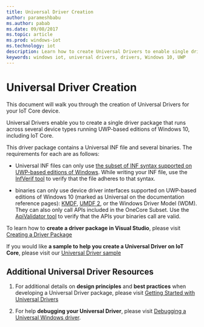 ```yaml
---
title: Universal Driver Creation
author: parameshbabu
ms.author: pabab
ms.date: 09/08/2017
ms.topic: article
ms.prod: windows-iot
ms.technology: iot
description: Learn how to create Universal Drivers to enable single driver package creation across devices.
keywords: windows iot, universal drivers, drivers, Windows 10, UWP
---
```


# Universal Driver Creation

This document will walk you through the creation of Universal Drivers for your IoT Core device.

Universal Drivers enable you to create a single driver package that runs across several device types running UWP-based editions of Windows 10, including IoT Core.

This driver package contains a Universal INF file and several binaries. The requirements for each are as follows:
- Universal INF files can only use [the subset of INF syntax supported on UWP-based editions of Windows](/windows-hardware/drivers/install/using-a-universal-inf-file#which-inf-sections-are-invalid-in-a-universal-inf-file). While writing your INF file, use the [InfVerif tool](/windows-hardware/drivers/devtest/infverif) to verify that the file adheres to that syntax.

- binaries can only use device driver interfaces supported on UWP-based editions of Windows 10 (marked as Universal on the documentation reference pages): [KMDF](/windows-hardware/drivers/wdf/index), [UMDF 2](/windows-hardware/drivers/wdf/getting-started-with-umdf-version-2), or the Windows Driver Model (WDM). They can also only call APIs included in the OneCore Subset. Use the [ApiValidator tool](/windows-hardware/drivers/develop/validating-universal-drivers) to verify that the APIs your binaries call are valid.

To learn how to **create a driver package in Visual Studio**, please visit [Creating a Driver Package](/windows-hardware/drivers/develop/creating-a-driver-package)

If you would like **a sample to help you create a Universal Driver on IoT Core**, please visit our [Universal Driver sample](https://github.com/ms-iot/content/blob/50c7defc256f6055d37720c0b9f3b8f4b87f929b/en-US/Samples/DriverLab.md)

## Additional Universal Driver Resources


1. For additional details on **design principles** and **best practices** when developing a Universal Driver package, please visit [Getting Started with Universal Drivers](/windows-hardware/drivers/develop/getting-started-with-universal-drivers)

2. For help **debugging your Universal Driver**, please visit [Debugging a Universal Windows driver](/windows-hardware/drivers/develop/debugging-a-universal-driver).

